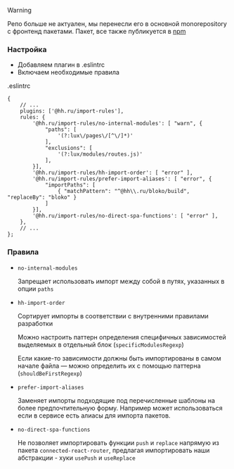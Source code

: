 > [!WARNING]
> Репо больше не актуален, мы перенесли его в основной monorepository c фронтенд пакетами.
> Пакет, все также публикуется в [npm](https://www.npmjs.com/package/@hh.ru/eslint-config)

### Настройка

-   Добавляем плагин в .eslintrc
-   Включаем необходимые правила

.eslintrc

```
{
    // ...
    plugins: ['@hh.ru/import-rules'],
    rules: {
        '@hh.ru/import-rules/no-internal-modules': [ "warn", {
            "paths": [
                '(?:lux\/pages\/[^\/]*)'
            ],
            "exclusions": [
                '(?:lux/modules/routes.js)'
            ],
        }],
        '@hh.ru/import-rules/hh-import-order': [ "error" ],
        '@hh.ru/import-rules/prefer-import-aliases': [ "error", {
            "importPaths": [
                { "matchPattern": "^@hh\\.ru/bloko/build", "replaceBy": "bloko" }
            ]
        }],
        '@hh.ru/import-rules/no-direct-spa-functions': [ "error" ],
    },
    // ...
};
```

### Правила

-   `no-internal-modules`

    Запрещает использовать импорт между собой в путях, указанных в опции `paths`

-   `hh-import-order`

    Сортирует импорты в соответствии с внутренними правилами разработки

    Можно настроить паттерн определения специфичных зависимостей выделяемых в отдельный блок (`specificModulesRegexp`)

    Если какие-то зависимости должны быть импортированы в самом начале файла — можно определить их с помощью паттерна (`shouldBeFirstRegexp`)

-   `prefer-import-aliases`

    Заменяет импорты подходящие под перечисленные шаблоны на более предпочтительную форму. Например может
    использоваться если в сервисе есть алиасы для импорта пакетов.

-   `no-direct-spa-functions`

    Не позволяет импортировать функции `push` и `replace` напрямую из пакета `connected-react-router`, предлагая импортировать наши абстракции - хуки `usePush` и `useReplace`
